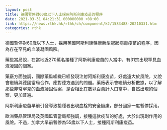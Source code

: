 ```yaml
---
layout: post
title: 德國暫停對60歲以下人士採用阿斯利康疫苗的程序
date: 2021-03-31 04:21:31.000000000 +08:00
link: https://news.rthk.hk/rthk/ch/component/k2/1583488-20210331.htm
categories: rthk
---
```


德國暫停對60歲以下人士，採用英國阿斯利康藥廠新型冠狀病毒疫苗的程序，因為存在罕見的血液凝固風險。

藥監當局說，在當地近270萬名接種了阿斯利康疫苗的人當中，有31宗出現罕見血液凝固的個案。

藥廠方面強調，國際藥監組織已經發現注射阿斯利康疫苗，好處遠大於風險，又說會繼續與德國當局合作，應對德方遇到的問題。藥廠表示會繼續分析數據，以了解那些非常罕見的血液凝固個案，是否相比在數以百萬計人口當中，自然出現的個案，更加普遍。

阿斯利康疫苗早前引發導致接種者出現血栓的安全疑慮，部分國家一度暫停採用。

歐洲藥品管理局及英國監管當局都強調，接種這款疫苗的好處，大於出現副作用的風險。不過，加拿大早前暫停為55歲以下人士，接種阿斯利康疫苗。
